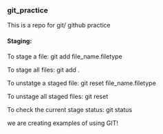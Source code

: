 ### git_practice
This is a repo for git/ github practice

#### Staging:
To stage a file: git add file_name.filetype

To stage all files: git add .

To unstatge a staged file: git reset file_name.filetype

To unstage all staged files: git reset

To check the current stage status: git status

we are creating examples of using GIT!